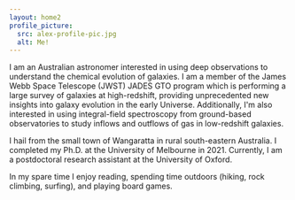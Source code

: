 ```yaml
---
layout: home2
profile_picture:
  src: alex-profile-pic.jpg
  alt: Me!
---
```


<!-- <h1>
Alex James Cameron
</h1> -->

<p>
I am an Australian astronomer interested in using deep observations to understand the chemical evolution of galaxies. I am a member of the James Webb Space Telescope (JWST) JADES GTO program which is performing a large survey of galaxies at high-redshift, providing unprecedented new insights into galaxy evolution in the early Universe. Additionally, I'm also interested in using integral-field spectroscopy from ground-based observatories to study inflows and outflows of gas in low-redshift galaxies.
</p>

<p>
I hail from the small town of Wangaratta in rural south-eastern Australia. I completed my Ph.D. at the University of Melbourne in 2021. Currently, I am a postdoctoral research assistant at the University of Oxford.
</p>

<p>
In my spare time I enjoy reading, spending time outdoors (hiking, rock climbing, surfing), and playing board games.
</p>
